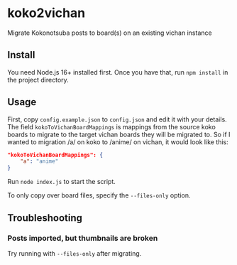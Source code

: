 # koko2vichan
Migrate Kokonotsuba posts to board(s) on an existing vichan instance

## Install
You need Node.js 16+ installed first.
Once you have that, run `npm install` in the project directory.

## Usage
First, copy `config.example.json` to `config.json` and edit it with your details.
The field `kokoToVichanBoardMappings` is mappings from the source koko boards to migrate to the target vichan boards they will be migrated to.
So if I wanted to migration /a/ on koko to /anime/ on vichan, it would look like this:

```json
"kokoToVichanBoardMappings": {
    "a": "anime"
}
```

Run `node index.js` to start the script.

To only copy over board files, specify the `--files-only` option.

## Troubleshooting
### Posts imported, but thumbnails are broken
Try running with `--files-only` after migrating.